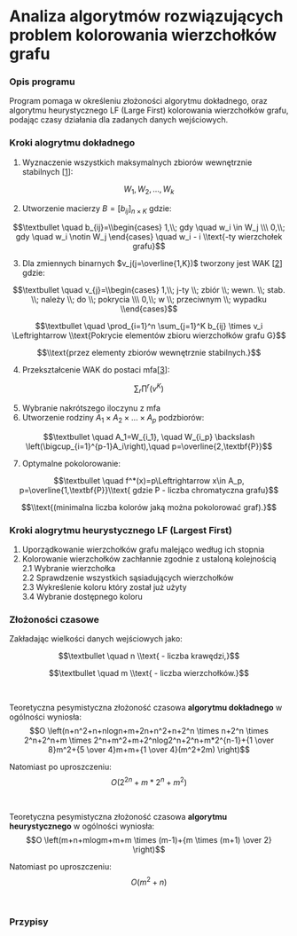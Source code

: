 # Analiza algorytmów rozwiązujących problem kolorowania wierzchołków grafu

### Opis programu
Program pomaga w określeniu złożoności algorytmu dokładnego, oraz algorytmu heurystycznego LF (Large First) kolorowania wierzchołków grafu, podając czasy działania dla zadanych danych wejściowych.

### Kroki alogrytmu dokładnego
1. Wyznaczenie wszystkich maksymalnych zbiorów wewnętrznie stabilnych \[[1](#przypisy)\]:

$$W_1, W_2, ..., W_k$$

2. Utworzenie macierzy $B=[b_{ij}]_{n \times K}$ gdzie:            

$$\textbullet \quad b_{ij}=\\begin{cases} 1,\\; gdy \quad w_i \in W_j \\\ 0,\\; gdy \quad w_i \notin W_j \end{cases} \quad w_i - i \\text{-ty wierzchołek grafu}$$

3. Dla zmiennych binarnych $v_j(j=\overline{1,K})$ tworzony jest WAK \[[2](#przypisy)\] gdzie:

$$\textbullet \quad v_{j}=\\begin{cases} 1,\\;  j-ty \\; zbiór \\; wewn. \\; stab. \\; należy \\; do \\; pokrycia \\\ 0,\\;  w \\; przeciwnym \\; wypadku \\end{cases}$$

$$\textbullet \quad \prod_{i=1}^n \sum_{j=1}^K b_{ij} \times v_i \Leftrightarrow \\text{Pokrycie elementów zbioru wierzchołków grafu G}$$

$$\\text{przez elementy zbiorów wewnętrznie stabilnych.}$$

4. Przekształcenie WAK do postaci mfa\[[3](#przypisy)\]:

$$ \sum_r\prod^r(v^K) $$

5. Wybranie nakrótszego iloczynu z mfa
6. Utworzenie rodziny $A_1 \times A_2 \times ... \times A_p$ podzbiorów:

$$\textbullet \quad A_1=W_{i_1}, \quad W_{i_p} \backslash \left(\bigcup_{i=1}^{p-1}A_i\right),\quad p=\overline{2,\textbf{P}}$$

7. Optymalne pokolorowanie:

$$\textbullet \quad f^*(x)=p\Leftrightarrow x\in A_p, p=\overline{1,\textbf{P}}\\text{ gdzie P - liczba chromatyczna grafu}$$

$$\\text{(minimalna liczba kolorów jaką można pokolorować graf).}$$


### Kroki alogrytmu heurystycznego LF (Largest First)
1. Uporządkowanie wierzchołków grafu malejąco według ich stopnia
2. Kolorowanie wierzchołków zachłannie zgodnie z ustaloną kolejnością <br />
    2.1 Wybranie wierzchołka<br />
    2.2 Sprawdzenie wszystkich sąsiadujących wierzchołków <br />
    2.3 Wykreślenie koloru który został już użyty<br />
    3.4 Wybranie dostępnego koloru

### Złożoności czasowe

Zakładając wielkości danych wejściowych jako:

$$\textbullet \quad n \\text{ - liczba krawędzi,}$$

$$\textbullet \quad m \\text{ - liczba wierzchołków.}$$

<br />

Teoretyczna pesymistyczna złożoność czasowa **algorytmu dokładnego** w ogólności wyniosła:
$$O \left(n+n^2+n+nlogn+m+2n+n^2+n+2^n \times n+2^n \times 2^n+2^n+m \times 2^n+m^2+m+2^nlog2^n+2^n+m*2^{n-1}+{1 \over 8}m^2+{5 \over 4}m+m+{1 \over 4}(m^2+2m) \right)$$

Natomiast po uproszczeniu:
$$O(2^{2n}+m*2^n+m^2)$$

<br />

Teoretyczna pesymistyczna złożoność czasowa **algorytmu heurystycznego** w ogólności wyniosła:
$$O \left(m+n+mlogm+m+m \times (m-1)+{m \times (m+1) \over 2} \right)$$

Natomiast po uproszczeniu:
$$O(m^2+n)$$

<br />


### Przypisy
